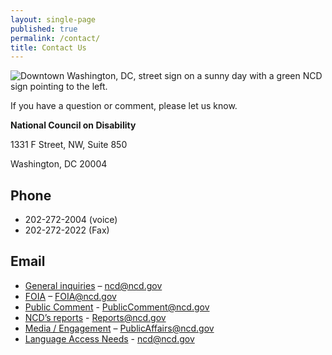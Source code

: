 ```yaml
---
layout: single-page
published: true
permalink: /contact/
title: Contact Us
---
```

![Downtown Washington, DC, street sign on a sunny day with a green NCD sign pointing to the left. ](images/ncdsign_sm.jpg)

If you have a question or comment, please let us know.

**National Council on Disability**

1331 F Street, NW, Suite 850

Washington, DC 20004

## Phone

* 202-272-2004 (voice)
* 202-272-2022 (Fax)

## Email

* [General inquiries](ncd@ncd.gov) – ncd@ncd.gov
* [FOIA](FOIA@ncd.gov) – FOIA@ncd.gov
* [Public Comment](PublicComment@ncd.gov) - PublicComment@ncd.gov
* [NCD’s reports](Reports@ncd.gov) - Reports@ncd.gov
* [Media / Engagement](PublicAffairs@ncd.gov) – PublicAffairs@ncd.gov
* [Language Access Needs](ncd@ncd.gov) - ncd@ncd.gov
